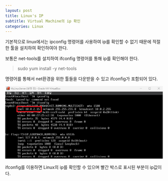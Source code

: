 ```yaml
---
layout: post
title: Linux's IP
subtitle: Virtual Machine의 ip 확인
categories: Linux
---
```


기본적으로 linux에서는 ipconfig 명령어를 사용하여 ip를 확인할 수 없기 때문에 적절한 툴을 설치하여 확인하여야 한다.

보통은 net-tools를 설치하여 ifconfig 명령어를 통해 ip를 확인해야 한다.

> sudo yum install -y net-tools

명령어를 통해서 net환경을 위한 툴들을 다운받을 수 있고 ifconfig가 포함되어 있다.

![ip_1](/assets/images/posts/VM/VM_ip_1.png)

ifconfig를 이용하면 Linux의 ip를 확인할 수 있으며 빨간 박스로 표시된 부분이 ip값이다.